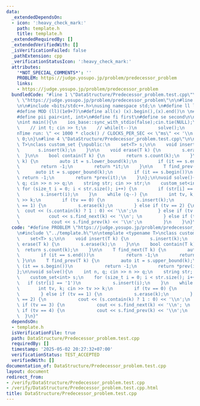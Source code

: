 ```yaml
---
data:
  _extendedDependsOn:
  - icon: ':heavy_check_mark:'
    path: template.h
    title: template.h
  _extendedRequiredBy: []
  _extendedVerifiedWith: []
  _isVerificationFailed: false
  _pathExtension: cpp
  _verificationStatusIcon: ':heavy_check_mark:'
  attributes:
    '*NOT_SPECIAL_COMMENTS*': ''
    PROBLEM: https://judge.yosupo.jp/problem/predecessor_problem
    links:
    - https://judge.yosupo.jp/problem/predecessor_problem
  bundledCode: "#line 1 \"DataStructure/Predecessor_problem.test.cpp\"\n#define PROBLEM\
    \ \"https://judge.yosupo.jp/problem/predecessor_problem\"\n\n#line 2 \"template.h\"\
    \n\n#include <bits/stdc++.h>\nusing namespace std;\n \n#define ll long long\n\
    #define MOD (ll)(1e9+7)\n#define all(x) (x).begin(),(x).end()\n \n#define vi vector<int>\n\
    #define pii pair<int, int>\n#define fi first\n#define se second\n\nvoid solve();\n\
    \nint main(){\n    ios_base::sync_with_stdio(false);cin.tie(NULL);\n    // cin.exceptions(cin.failbit);\n\
    \    // int t; cin >> t;\n    // while(t--)\n        solve();\n    cerr << \"\\\
    nTime run: \" << 1000 * clock() / CLOCKS_PER_SEC << \"ms\" << '\\n';\n    return\
    \ 0;\n}\n#line 4 \"DataStructure/Predecessor_problem.test.cpp\"\n\ntemplate <typename\
    \ T>\nclass custom_set {\npublic:\n    set<T> s;\n\n    void insert(T k) {\n \
    \       s.insert(k);\n    }\n\n    void erase(T k) {\n        s.erase(k);\n  \
    \  }\n\n    bool contain(T k) {\n        return s.count(k);\n    }\n\n    T find_next(T\
    \ k) {\n        auto it = s.lower_bound(k);\n        if (it == s.end())\n    \
    \        return -1;\n        return *it;\n    }\n\n    T find_prev(T k) {\n  \
    \      auto it = s.upper_bound(k);\n        if (it == s.begin())\n           \
    \ return -1;\n        return *prev(it);\n    }\n};\n\nvoid solve(){\n    int n,\
    \ q; cin >> n >> q;\n    string str; cin >> str;\n    custom_set<int> s;\n   \
    \ for (size_t i = 0; i < str.size(); i++) {\n        if (str[i] == '1')\n    \
    \        s.insert(i);\n    }\n    while (q--) {\n        int tv, k; cin >> tv\
    \ >> k;\n        if (tv == 0) {\n            s.insert(k);\n        } else if (tv\
    \ == 1) {\n            s.erase(k);\n        } else if (tv == 2) {\n          \
    \  cout << (s.contain(k) ? 1 : 0) << '\\n';\n        } else if (tv == 3) {\n \
    \           cout << s.find_next(k) << '\\n'; \n        } else if (tv == 4) {\n\
    \            cout << s.find_prev(k) << '\\n';\n        }\n    }\n}\n"
  code: "#define PROBLEM \"https://judge.yosupo.jp/problem/predecessor_problem\"\n\
    \n#include \"../template.h\"\n\ntemplate <typename T>\nclass custom_set {\npublic:\n\
    \    set<T> s;\n\n    void insert(T k) {\n        s.insert(k);\n    }\n\n    void\
    \ erase(T k) {\n        s.erase(k);\n    }\n\n    bool contain(T k) {\n      \
    \  return s.count(k);\n    }\n\n    T find_next(T k) {\n        auto it = s.lower_bound(k);\n\
    \        if (it == s.end())\n            return -1;\n        return *it;\n   \
    \ }\n\n    T find_prev(T k) {\n        auto it = s.upper_bound(k);\n        if\
    \ (it == s.begin())\n            return -1;\n        return *prev(it);\n    }\n\
    };\n\nvoid solve(){\n    int n, q; cin >> n >> q;\n    string str; cin >> str;\n\
    \    custom_set<int> s;\n    for (size_t i = 0; i < str.size(); i++) {\n     \
    \   if (str[i] == '1')\n            s.insert(i);\n    }\n    while (q--) {\n \
    \       int tv, k; cin >> tv >> k;\n        if (tv == 0) {\n            s.insert(k);\n\
    \        } else if (tv == 1) {\n            s.erase(k);\n        } else if (tv\
    \ == 2) {\n            cout << (s.contain(k) ? 1 : 0) << '\\n';\n        } else\
    \ if (tv == 3) {\n            cout << s.find_next(k) << '\\n'; \n        } else\
    \ if (tv == 4) {\n            cout << s.find_prev(k) << '\\n';\n        }\n  \
    \  }\n}"
  dependsOn:
  - template.h
  isVerificationFile: true
  path: DataStructure/Predecessor_problem.test.cpp
  requiredBy: []
  timestamp: '2025-05-02 20:27:32+07:00'
  verificationStatus: TEST_ACCEPTED
  verifiedWith: []
documentation_of: DataStructure/Predecessor_problem.test.cpp
layout: document
redirect_from:
- /verify/DataStructure/Predecessor_problem.test.cpp
- /verify/DataStructure/Predecessor_problem.test.cpp.html
title: DataStructure/Predecessor_problem.test.cpp
---
```

